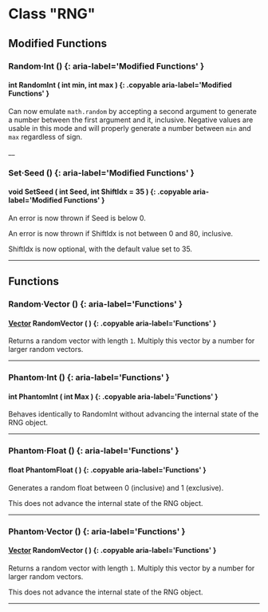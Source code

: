# Class "RNG"

## Modified Functions

### Random·Int () {: aria-label='Modified Functions' }
#### int RandomInt ( int min, int max ) {: .copyable aria-label='Modified Functions' }
Can now emulate `math.random` by accepting a second argument to generate a number between the first argument and it, inclusive. Negative values are usable in this mode and will properly generate a number between `min` and `max` regardless of sign.

__

### Set·Seed () {: aria-label='Modified Functions' }
#### void SetSeed ( int Seed, int ShiftIdx = 35 ) {: .copyable aria-label='Modified Functions' }
An error is now thrown if Seed is below 0.

An error is now thrown if ShiftIdx is not between 0 and 80, inclusive.

ShiftIdx is now optional, with the default value set to 35.

___
## Functions 

### Random·Vector () {: aria-label='Functions' }
#### [Vector](https://wofsauge.github.io/IsaacDocs/rep/Vector.html) RandomVector ( ) {: .copyable aria-label='Functions' }
Returns a random vector with length `1`. Multiply this vector by a number for larger random vectors.

___

### Phantom·Int () {: aria-label='Functions' }
#### int PhantomInt ( int Max ) {: .copyable aria-label='Functions' }
Behaves identically to RandomInt without advancing the internal state of the RNG object.

___

### Phantom·Float () {: aria-label='Functions' }
#### float PhantomFloat ( ) {: .copyable aria-label='Functions' }
Generates a random float between 0 (inclusive) and 1 (exclusive).

This does not advance the internal state of the RNG object.

___

### Phantom·Vector () {: aria-label='Functions' }
#### [Vector](https://wofsauge.github.io/IsaacDocs/rep/Vector.html) RandomVector ( ) {: .copyable aria-label='Functions' }
Returns a random vector with length `1`. Multiply this vector by a number for larger random vectors.

This does not advance the internal state of the RNG object.

___
